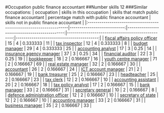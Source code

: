 #Occupation public finance accountant
##Number skills 12
###Similar occupations:
| occupation                                                          |   skills in this occupation |   skills that match public finance accountant |   percentage match with public finance accountant |   skills not in public finance accountant |
|:--------------------------------------------------------------------|----------------------------:|----------------------------------------------:|--------------------------------------------------:|------------------------------------------:|
| [fiscal affairs policy officer](fiscal_affairs_policy_officer.md)   |                          15 |                                             4 |                                          0.333333 |                                        11 |
| [tax inspector](tax_inspector.md)                                   |                          12 |                                             4 |                                          0.333333 |                                         8 |
| [budget manager](budget_manager.md)                                 |                          29 |                                             4 |                                          0.333333 |                                        25 |
| [accounting analyst](accounting_analyst.md)                         |                          17 |                                             3 |                                          0.25     |                                        14 |
| [insurance agency manager](insurance_agency_manager.md)             |                          37 |                                             3 |                                          0.25     |                                        34 |
| [financial auditor](financial_auditor.md)                           |                          22 |                                             3 |                                          0.25     |                                        19 |
| [bookkeeper](bookkeeper.md)                                         |                          18 |                                             2 |                                          0.166667 |                                        16 |
| [youth centre manager](youth_centre_manager.md)                     |                          71 |                                             2 |                                          0.166667 |                                        69 |
| [real estate manager](real_estate_manager.md)                       |                          32 |                                             2 |                                          0.166667 |                                        30 |
| [accountant](accountant.md)                                         |                          26 |                                             2 |                                          0.166667 |                                        24 |
| [ICT account manager](ICT_account_manager.md)                       |                          21 |                                             2 |                                          0.166667 |                                        19 |
| [bank treasurer](bank_treasurer.md)                                 |                          25 |                                             2 |                                          0.166667 |                                        23 |
| [headteacher](headteacher.md)                                       |                          25 |                                             2 |                                          0.166667 |                                        23 |
| [tax clerk](tax_clerk.md)                                           |                          12 |                                             2 |                                          0.166667 |                                        10 |
| [accounting assistant](accounting_assistant.md)                     |                          20 |                                             2 |                                          0.166667 |                                        18 |
| [tax policy analyst](tax_policy_analyst.md)                         |                          17 |                                             2 |                                          0.166667 |                                        15 |
| [bank manager](bank_manager.md)                                     |                          33 |                                             2 |                                          0.166667 |                                        31 |
| [secretary general](secretary_general.md)                           |                          10 |                                             2 |                                          0.166667 |                                         8 |
| [defence administration officer](defence_administration_officer.md) |                          12 |                                             2 |                                          0.166667 |                                        10 |
| [secretary of state](secretary_of_state.md)                         |                          12 |                                             2 |                                          0.166667 |                                        10 |
| [accounting manager](accounting_manager.md)                         |                          33 |                                             2 |                                          0.166667 |                                        31 |
| [business manager](business_manager.md)                             |                          35 |                                             2 |                                          0.166667 |                                        33 |
